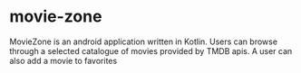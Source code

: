 # movie-zone
MovieZone is an android application written in Kotlin. Users can browse through a selected catalogue of movies provided by TMDB apis. A user can also add a movie to favorites
